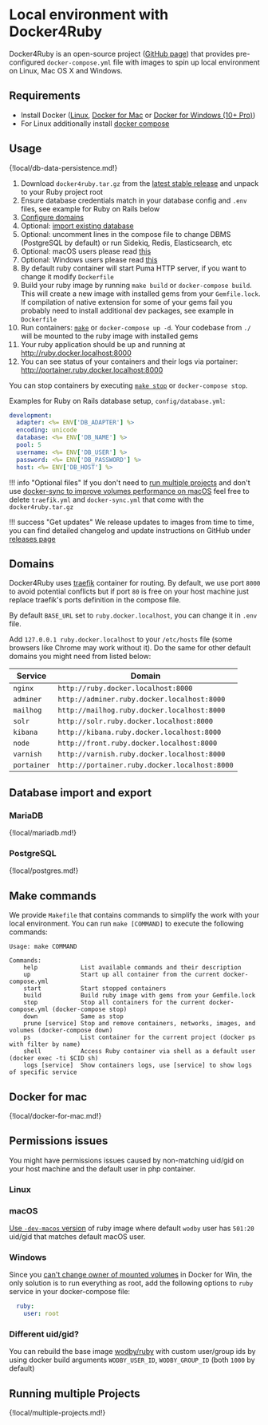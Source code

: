 # Local environment with Docker4Ruby

Docker4Ruby is an open-source project ([GitHub page](https://github.com/wodby/docker4ruby)) that provides pre-configured `docker-compose.yml` file with images to spin up local environment on Linux, Mac OS X and Windows. 

## Requirements

* Install Docker ([Linux](https://docs.docker.com/engine/installation), [Docker for Mac](https://docs.docker.com/engine/installation/mac) or [Docker for Windows (10+ Pro)](https://docs.docker.com/engine/installation/windows))
* For Linux additionally install [docker compose](https://docs.docker.com/compose/install)

## Usage

{!local/db-data-persistence.md!}

1. Download `docker4ruby.tar.gz` from the [latest stable release](https://github.com/wodby/docker4ruby/releases) and unpack to your Ruby project root
2. Ensure database credentials match in your database config and `.env` files, see example for Ruby on Rails below
3. [Configure domains](#domains) 
4. Optional: [import existing database](#database-import-and-export) 
5. Optional: uncomment lines in the compose file to change DBMS (PostgreSQL by default) or run Sidekiq, Redis, Elasticsearch, etc
6. Optional: macOS users please read [this](#docker-for-mac)
7. Optional: Windows users please read [this](#permissions-issues)
8. By default ruby container will start Puma HTTP server, if you want to change it modify `Dockerfile`
9. Build your ruby image by running `make build` or `docker-compose build`. This will create a new image with installed gems from your `Gemfile.lock`. If compilation of native extension for some of your gems fail you probably need to install additional dev packages, see example in `Dockerfile`  
10. Run containers: [`make`](#make-commands) or `docker-compose up -d`. Your codebase from `./` will be mounted to the ruby image with installed gems 
11. Your ruby application should be up and running at http://ruby.docker.localhost:8000
12. You can see status of your containers and their logs via portainer: http://portainer.ruby.docker.localhost:8000

You can stop containers by executing [`make stop`](#make-commands) or `docker-compose stop`.

Examples for Ruby on Rails database setup, `config/database.yml`:
```yaml
development:
  adapter: <%= ENV['DB_ADAPTER'] %>
  encoding: unicode
  database: <%= ENV['DB_NAME'] %>
  pool: 5
  username: <%= ENV['DB_USER'] %>
  password: <%= ENV['DB_PASSWORD'] %>
  host: <%= ENV['DB_HOST'] %>
```

!!! info "Optional files"
    If you don't need to [run multiple projects](#running-multiple-projects) and don't use [docker-sync to improve volumes performance on macOS](#docker-for-mac) feel free to delete `traefik.yml` and `docker-sync.yml` that come with the `docker4ruby.tar.gz`

!!! success "Get updates"
    We release updates to images from time to time, you can find detailed changelog and update instructions on GitHub under [releases page](https://github.com/wodby/docker4ruby/releases)  
    
## Domains

Docker4Ruby uses [traefik](https://hub.docker.com/_/traefik) container for routing. By default, we use port `8000` to avoid potential conflicts but if port `80` is free on your host machine just replace traefik's ports definition in the compose file.

By default `BASE_URL` set to `ruby.docker.localhost`, you can change it in `.env` file.

Add `127.0.0.1 ruby.docker.localhost` to your `/etc/hosts` file (some browsers like Chrome may work without it). Do the same for other default domains you might need from listed below:  

| Service      | Domain                                        |
| ------------ | ------------------------------------------    |
| `nginx`      | `http://ruby.docker.localhost:8000`           |
| `adminer`    | `http://adminer.ruby.docker.localhost:8000`   |
| `mailhog`    | `http://mailhog.ruby.docker.localhost:8000`   |
| `solr`       | `http://solr.ruby.docker.localhost:8000`      |
| `kibana`     | `http://kibana.ruby.docker.localhost:8000`    |
| `node`       | `http://front.ruby.docker.localhost:8000`     |
| `varnish`    | `http://varnish.ruby.docker.localhost:8000`   |
| `portainer`  | `http://portainer.ruby.docker.localhost:8000` |

## Database import and export

### MariaDB

{!local/mariadb.md!}

### PostgreSQL

{!local/postgres.md!}

## Make commands

We provide `Makefile` that contains commands to simplify the work with your local environment. You can run `make [COMMAND]` to execute the following commands:

```
Usage: make COMMAND

Commands:
    help            List available commands and their description
    up              Start up all container from the current docker-compose.yml
    start           Start stopped containers      
    build           Build ruby image with gems from your Gemfile.lock 
    stop            Stop all containers for the current docker-compose.yml (docker-compose stop) 
    down            Same as stop
    prune [service] Stop and remove containers, networks, images, and volumes (docker-compose down)
    ps              List container for the current project (docker ps with filter by name)
    shell           Access Ruby container via shell as a default user  (docker exec -ti $CID sh)
    logs [service]  Show containers logs, use [service] to show logs of specific service
```

## Docker for mac

{!local/docker-for-mac.md!}

## Permissions issues

You might have permissions issues caused by non-matching uid/gid on your host machine and the default user in php container.

### Linux

### macOS

[Use `-dev-macos` version](#macos-permissions-issues) of ruby image where default `wodby` user has `501:20` uid/gid that matches default macOS user.

### Windows

Since you [can't change owner of mounted volumes](https://github.com/docker/for-win/issues/39) in Docker for Win, the only solution is to run everything as root, add the following options to `ruby` service in your docker-compose file:

```yml
  ruby:
    user: root
```

### Different uid/gid?

You can rebuild the base image [wodby/ruby](https://github.com/wodby/ruby) with custom user/group ids by using docker build arguments `WODBY_USER_ID`, `WODBY_GROUP_ID` (both `1000` by default)

## Running multiple Projects

{!local/multiple-projects.md!}